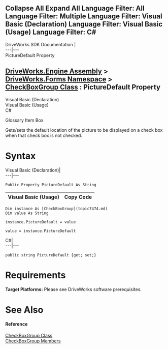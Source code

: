 Collapse All Expand All Language Filter: All  Language Filter: Multiple  Language Filter: Visual Basic (Declaration) Language Filter: Visual Basic (Usage) Language Filter: C#  
---  
DriveWorks SDK Documentation  |   
---|---  
PictureDefault Property   
  
[DriveWorks.Engine Assembly](topic2156.md) > [DriveWorks.Forms Namespace](topic7266.md) > [CheckBoxGroup Class](topic7474.md) : PictureDefault Property  
---  
  
Visual Basic (Declaration)    
Visual Basic (Usage)    
C# 

Glossary Item Box

Gets/sets the default location of the picture to be displayed on a check box when that check box is not checked. 

# Syntax

Visual Basic (Declaration)|   
---|---  
      
    
    Public Property PictureDefault As String  
  
Visual Basic (Usage)| Copy Code  
---|---  
      
    
    Dim instance As [CheckBoxGroup](topic7474.md)
    Dim value As String
     
    instance.PictureDefault = value
     
    value = instance.PictureDefault  
  
C#|   
---|---  
      
    
    public string PictureDefault {get; set;}  
  
# Requirements

**Target Platforms:** Please see DriveWorks software prerequisites.

# See Also

#### Reference

[CheckBoxGroup Class](topic7474.md)   
[CheckBoxGroup Members](topic7475.md)


